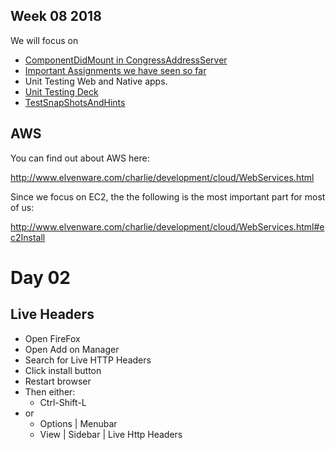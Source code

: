 ## Week  08 2018

We will focus on

- [ComponentDidMount in CongressAddressServer][cdm]
- [Important Assignments we have seen so far][impa]
- Unit Testing Web and Native apps.
- [Unit Testing Deck](http://bit.ly/1dTjs8h)
- [TestSnapShotsAndHints][tssh]


## AWS

You can find out about AWS here:

<http://www.elvenware.com/charlie/development/cloud/WebServices.html>

Since we focus on EC2, the the following is the most important part for most of us:

<http://www.elvenware.com/charlie/development/cloud/WebServices.html#ec2Install>


Day 02
======

Live Headers
------------

-   Open FireFox
-   Open Add on Manager
-   Search for Live HTTP Headers
-   Click install button
-   Restart browser
-   Then either:
    -   Ctrl-Shift-L
-   or
    -   Options | Menubar
    -   View | Sidebar | Live Http Headers


[impa]: http://www.ccalvert.net/books/CloudNotes/Prog272/Resources.html#important-assignments

[tssh]: http://www.ccalvert.net/books/CloudNotes/Assignments/React/TestSnapShotsAndHints.html

[cdm]: http://www.ccalvert.net/books/CloudNotes/Assignments/React/CongressAddressServer.html#call-server
